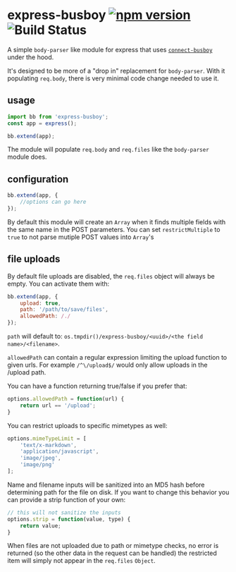 # express-busboy [![npm version](https://badge.fury.io/js/express-busboy.svg)](http://badge.fury.io/js/express-busboy) ![Build Status](https://github.com/yahoo/express-busboy/actions/workflows/test.yml/badge.svg)

A simple `body-parser` like module for express that
uses [`connect-busboy`](https://github.com/mscdex/connect-busboy) under the hood.

It's designed to be more of a "drop in" replacement for `body-parser`.
With it populating `req.body`, there is very minimal code change needed to use it.

usage
-----

```js
import bb from 'express-busboy';
const app = express();

bb.extend(app);
```

The module will populate `req.body` and `req.files` like the `body-parser` module does.

configuration
-------------

```js
bb.extend(app, {
    //options can go here
});
```

By default this module will create an `Array` when it finds multiple fields with the
same name in the POST parameters. You can set `restrictMultiple` to `true` to
not parse mutiple POST values into `Array`'s

file uploads
------------

By default file uploads are disabled, the `req.files` object will always be empty. You can activate them with:

```js
bb.extend(app, {
    upload: true,
    path: '/path/to/save/files',
    allowedPath: /./
});
```

`path` will default to: `os.tmpdir()/express-busboy/<uuid>/<the field name>/<filename>`.

`allowedPath` can contain a regular expression limiting the upload function to given urls. For example `/^\/upload$/` would only allow uploads in the /upload path.

You can have a function returning true/false if you prefer that:

```js
options.allowedPath = function(url) {
    return url == '/upload';
}
```

You can restrict uploads to specific mimetypes as well:

```js
options.mimeTypeLimit = [
    'text/x-markdown',
    'application/javascript',
    'image/jpeg',
    'image/png'
];
```

Name and filename inputs will be sanitized into an MD5 hash before determining path for the file on disk.  If you want to change this behavior you can provide a strip function of your own:

```js
// this will not sanitize the inputs
options.strip = function(value, type) {
    return value;
}
```

When files are not uploaded due to path or mimetype checks, no error is returned (so the other data in the request can be handled) the restricted item will simply not appear in the `req.files` `Object`.

